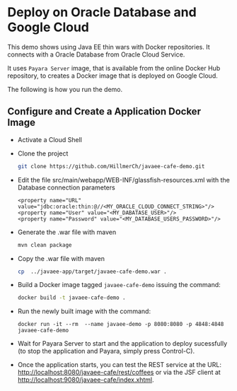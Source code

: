 # Deploy on Oracle Database and Google Cloud

This demo shows using Java EE thin wars with Docker repositories. It connects with a Oracle Database from Oracle Cloud Service. 

It uses `Payara Server` image, that is available from the online Docker Hub repository, to creates a Docker image that is deployed on Google Cloud.

The following is how you run the demo.


## Configure and Create a Application Docker Image

* Activate a Cloud Shell

* Clone the project 

	```bash
	git clone https://github.com/HillmerCh/javaee-cafe-demo.git
	```
	
* Edit the file src/main/webapp/WEB-INF/glassfish-resources.xml with the Database connection parameters


	```
	<property name="URL" value="jdbc:oracle:thin:@//<MY_ORACLE_CLOUD_CONNECT_STRING>"/>
	<property name="User" value="<MY_DABATASE_USER>"/>
	<property name="Password" value="<MY_DATABASE_USERS_PASSWORD>"/>
	```
	
* 	Generate the .war file with maven  

	```bash
	mvn clean package
	```

* 	Copy the .war file with maven 

	```bash
	cp  ../javaee-app/target/javaee-cafe-demo.war .
	```

* Build a Docker image tagged `javaee-cafe-demo` issuing the command:

	```bash
	docker build -t javaee-cafe-demo .
	```

*  Run the newly built image with the command:

	```
	docker run -it --rm  --name javaee-demo -p 8080:8080 -p 4848:4848 javaee-cafe-demo
	```
	
* Wait for Payara Server to start and the application to deploy sucessfully (to stop the application and Payara, simply press Control-C).
* Once the application starts, you can test the REST service at the URL: [http://localhost:8080/javaee-cafe/rest/coffees](http://localhost:8080/javaee-cafe/rest/coffees) or via the JSF client at [http://localhost:9080/javaee-cafe/index.xhtml](http://localhost:9080/javaee-cafe/index.xhtml).